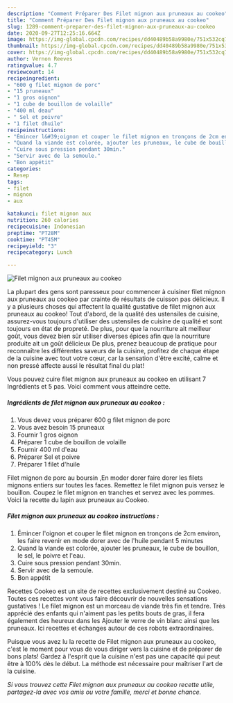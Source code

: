 ```yaml
---
description: "Comment Préparer Des Filet mignon aux pruneaux au cookeo"
title: "Comment Préparer Des Filet mignon aux pruneaux au cookeo"
slug: 1289-comment-preparer-des-filet-mignon-aux-pruneaux-au-cookeo
date: 2020-09-27T12:25:16.664Z
image: https://img-global.cpcdn.com/recipes/dd40489b58a9980e/751x532cq70/filet-mignon-aux-pruneaux-au-cookeo-photo-principale-de-la-recette.jpg
thumbnail: https://img-global.cpcdn.com/recipes/dd40489b58a9980e/751x532cq70/filet-mignon-aux-pruneaux-au-cookeo-photo-principale-de-la-recette.jpg
cover: https://img-global.cpcdn.com/recipes/dd40489b58a9980e/751x532cq70/filet-mignon-aux-pruneaux-au-cookeo-photo-principale-de-la-recette.jpg
author: Vernon Reeves
ratingvalue: 4.7
reviewcount: 14
recipeingredient:
- "600 g filet mignon de porc"
- "15 pruneaux"
- "1 gros oignon"
- "1 cube de bouillon de volaille"
- "400 ml deau"
- " Sel et poivre"
- "1 filet dhuile"
recipeinstructions:
- "Émincer l&#39;oignon et couper le filet mignon en tronçons de 2cm environ, les faire revenir en mode dorer avec de l&#39;huile pendant 5 minutes"
- "Quand la viande est colorée, ajouter les pruneaux, le cube de bouillon, le sel, le poivre et l&#39;eau."
- "Cuire sous pression pendant 30min."
- "Servir avec de la semoule."
- "Bon appétit"
categories:
- Resep
tags:
- filet
- mignon
- aux

katakunci: filet mignon aux 
nutrition: 260 calories
recipecuisine: Indonesian
preptime: "PT28M"
cooktime: "PT45M"
recipeyield: "3"
recipecategory: Lunch

---
```



![Filet mignon aux pruneaux au cookeo](https://img-global.cpcdn.com/recipes/dd40489b58a9980e/751x532cq70/filet-mignon-aux-pruneaux-au-cookeo-photo-principale-de-la-recette.jpg)

La plupart des gens sont paresseux pour commencer à cuisiner filet mignon aux pruneaux au cookeo par crainte de résultats de cuisson pas délicieux. Il y a plusieurs choses qui affectent la qualité gustative de filet mignon aux pruneaux au cookeo! Tout d'abord, de la qualité des ustensiles de cuisine, assurez-vous toujours d'utiliser des ustensiles de cuisine de qualité et sont toujours en état de propreté. De plus, pour que la nourriture ait meilleur goût, vous devez bien sûr utiliser diverses épices afin que la nourriture produite ait un goût délicieux De plus, prenez beaucoup de pratique pour reconnaître les différentes saveurs de la cuisine, profitez de chaque étape de la cuisine avec tout votre cœur, car la sensation d'être excité, calme et non pressé affecte aussi le résultat final du plat!

<!--inarticleads1-->

Vous pouvez cuire filet mignon aux pruneaux au cookeo en utilisant 7 Ingrédients et 5 pas. Voici comment vous atteindre cette.

##### Ingrédients de filet mignon aux pruneaux au cookeo :

1. Vous devez vous préparer 600 g filet mignon de porc
1. Vous avez besoin 15 pruneaux
1. Fournir 1 gros oignon
1. Préparer 1 cube de bouillon de volaille
1. Fournir 400 ml d&#39;eau
1. Préparer  Sel et poivre
1. Préparer 1 filet d&#39;huile


Filet mignon de porc au boursin ,En moder dorer faire dorer les filets mignons entiers sur toutes les faces. Remettez le filet mignon puis versez le bouillon. Coupez le filet mignon en tranches et servez avec les pommes. Voici la recette du lapin aux pruneaux au Cookeo. 

<!--inarticleads2-->

##### Filet mignon aux pruneaux au cookeo instructions :

1. Émincer l&#39;oignon et couper le filet mignon en tronçons de 2cm environ, les faire revenir en mode dorer avec de l&#39;huile pendant 5 minutes
1. Quand la viande est colorée, ajouter les pruneaux, le cube de bouillon, le sel, le poivre et l&#39;eau.
1. Cuire sous pression pendant 30min.
1. Servir avec de la semoule.
1. Bon appétit


Recettes Cookeo est un site de recettes exclusivement destiné au Cookeo. Toutes ces recettes vont vous faire découvrir de nouvelles sensations gustatives ! Le filet mignon est un morceau de viande très fin et tendre. Très apprécié des enfants qui n&#39;aiment pas les petits bouts de gras, il fera également des heureux dans les Ajouter le verre de vin blanc ainsi que les pruneaux. Ici recettes et échanges autour de ces robots extraordinaires. 

<!--inarticleads1-->

<p>
Puisque vous avez lu la recette de Filet mignon aux pruneaux au cookeo, c'est le moment pour vous de vous diriger vers la cuisine et de préparer de bons plats! Gardez à l'esprit que la cuisine n'est pas une capacité qui peut être à 100% dès le début. La méthode est nécessaire pour maîtriser l'art de la cuisine.
</p>

<p>
<i>Si vous trouvez cette Filet mignon aux pruneaux au cookeo recette utile, partagez-la avec vos amis ou votre famille, merci et bonne chance.</i>
</p>
